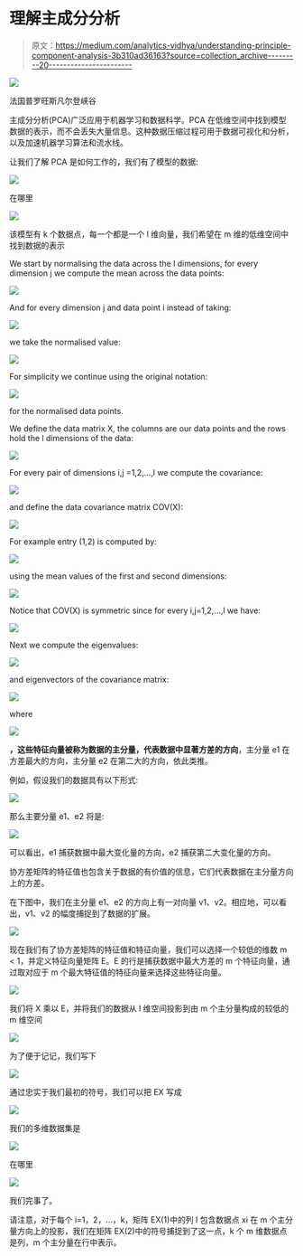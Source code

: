 # 理解主成分分析

> 原文：<https://medium.com/analytics-vidhya/understanding-principle-component-analysis-3b310ad36163?source=collection_archive---------20----------------------->

![](img/8fbb24ca6aff7ac18d894bcdb2ce5080.png)

法国普罗旺斯凡尔登峡谷

主成分分析(PCA)广泛应用于机器学习和数据科学。PCA 在低维空间中找到模型数据的表示，而不会丢失大量信息。这种数据压缩过程可用于数据可视化和分析，以及加速机器学习算法和流水线。

让我们了解 PCA 是如何工作的，我们有了模型的数据:

![](img/0a8cfb3d93cf2f6fe719d659f34396f7.png)

在哪里

![](img/39113f4134750f07e0f93c74d0262023.png)

该模型有 k 个数据点，每一个都是一个 l 维向量，我们希望在 m 维的低维空间中找到数据的表示

We start by normalising the data across the l dimensions, for every dimension j we compute the mean across the data points:

![](img/32716620c7ef700a26c123943f8204d2.png)

And for every dimension j and data point i instead of taking:

![](img/bc961c7a08fffb6652b00a7d0a7fb4ba.png)

we take the normalised value:

![](img/87c04b5b2e9c0932e99626a0b7b4702e.png)

For simplicity we continue using the original notation:

![](img/0a8cfb3d93cf2f6fe719d659f34396f7.png)

for the normalised data points.

We define the data matrix X, the columns are our data points and the rows hold the l dimensions of the data:

![](img/578fc604f9762cacc1b05542d38636c8.png)

For every pair of dimensions i,j =1,2,…,l we compute the covariance:

![](img/16eb8723b846c82bac59d8b364000729.png)

and define the data covariance matrix COV(X):

![](img/e997c6310a0f203d38d06e47ee66c1ef.png)

For example entry (1,2) is computed by:

![](img/b3775969e8d0a1e21dd907dfa444331a.png)

using the mean values of the first and second dimensions:

![](img/273f364f8e496b24f851eb4ddd2c7bd8.png)

Notice that COV(X) is symmetric since for every i,j=1,2,…,l we have:

![](img/b99ea8e90afca0d08a2aa60be0bfee35.png)

Next we compute the eigenvalues:

![](img/e0425a8b857b9204b1fec4b66693240e.png)

and eigenvectors of the covariance matrix:

![](img/eeebb1305ba4f9a091ab59fea4d2f84d.png)

where

![](img/a3567027e9f0e29d75341ad61fe26f09.png)

**，这些特征向量被称为数据的主分量，代表数据中显著方差的方向**，主分量 e1 在方差最大的方向，主分量 e2 在第二大的方向，依此类推。

例如，假设我们的数据具有以下形式:

![](img/876d3b736dcb22890d88a43627507dff.png)

那么主要分量 e1、e2 将是:

![](img/51aea71efe2c886f51f5d4345e796a7f.png)

可以看出，e1 捕获数据中最大变化量的方向，e2 捕获第二大变化量的方向。

协方差矩阵的特征值也包含关于数据的有价值的信息，它们代表数据在主分量方向上的方差。

在下图中，我们在主分量 e1、e2 的方向上有一对向量 v1、v2。相应地，可以看出，v1、v2 的幅度捕捉到了数据的扩展。

![](img/5b09f2b5c75fcce9fb573210bdb18a49.png)

现在我们有了协方差矩阵的特征值和特征向量，我们可以选择一个较低的维数 m < 1，并定义特征向量矩阵 E。E 的行是捕获数据中最大方差的 m 个特征向量，通过取对应于 m 个最大特征值的特征向量来选择这些特征向量。

![](img/55a04b7408d93a2f97b281443b417c5b.png)

我们将 X 乘以 E，并将我们的数据从 l 维空间投影到由 m 个主分量构成的较低的 m 维空间

![](img/2351e9e8c40fcc0a91ee441b78fd8245.png)

为了便于记记，我们写下

![](img/2c68aadb343a395139c47a0a191fca07.png)

通过忠实于我们最初的符号，我们可以把 EX 写成

![](img/7941806bc9a17f40a2c83fe5bef7b28f.png)

我们的多维数据集是

![](img/19dabe325ef720438a8360dd0a7745bb.png)

在哪里

![](img/4c1837203d5cd644a1d2e83b9f664df8.png)

我们完事了。

请注意，对于每个 i=1，2，…，k，矩阵 EX(1)中的列 I 包含数据点 xi 在 m 个主分量方向上的投影，我们在矩阵 EX(2)中的符号捕捉到了这一点，k 个 m 维数据点是列，m 个主分量在行中表示。